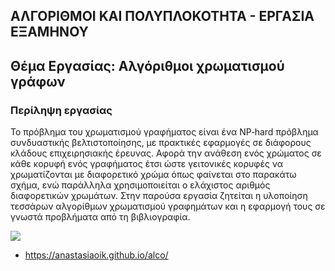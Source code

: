 
## ΑΛΓΟΡΙΘΜΟΙ ΚΑΙ ΠΟΛΥΠΛΟΚΟΤΗΤΑ - ΕΡΓΑΣΙΑ ΕΞΑΜΗΝΟΥ
## Θέμα Εργασίας: Αλγόριθμοι χρωματισμού γράφων

### Περίληψη εργασίας

Το πρόβλημα του χρωματισμού γραφήματος είναι ένα NP‐hard πρόβλημα συνδυαστικής βελτιστοποίησης, με πρακτικές εφαρμογές σε διάφορους κλάδους επιχειρησιακής έρευνας. Αφορά την ανάθεση ενός χρώματος σε κάθε κορυφή ενός γραφήματος έτσι ώστε γειτονικές κορυφές να χρωματίζονται με διαφορετικό χρώμα όπως φαίνεται στο παρακάτω σχήμα, ενώ παράλληλα χρησιμοποιείται ο ελάχιστος αριθμός διαφορετικών χρωμάτων. Στην παρούσα εργασία ζητείται η υλοποίηση τεσσάρων αλγορίθμων χρωματισμού γραφημάτων και η εφαρμογή τους σε γνωστά προβλήματα από τη βιβλιογραφία.


![](https://repository-images.githubusercontent.com/147256094/b3821480-6c79-11e9-9f71-d80c770d70ed)

* https://anastasiaoik.github.io/alco/
